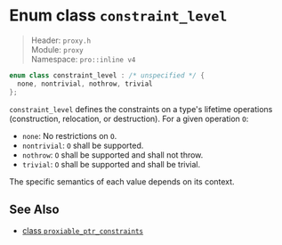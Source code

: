 # Enum class `constraint_level`

> Header: `proxy.h`  
> Module: `proxy`  
> Namespace: `pro::inline v4`

```cpp
enum class constraint_level : /* unspecified */ {
  none, nontrivial, nothrow, trivial
};
```

`constraint_level` defines the constraints on a type's lifetime operations (construction, relocation, or destruction). For a given operation `O`:

- `none`: No restrictions on `O`.
- `nontrivial`: `O` shall be supported.
- `nothrow`: `O` shall be supported and shall not throw.
- `trivial`: `O` shall be supported and shall be trivial.

The specific semantics of each value depends on its context.

## See Also

- [class `proxiable_ptr_constraints`](proxiable_ptr_constraints.md)
